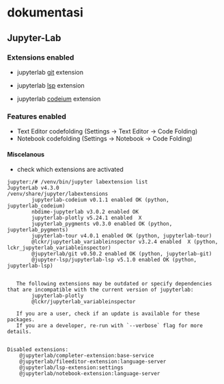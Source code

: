 # dokumentasi

## Jupyter-Lab

### Extensions enabled

- jupyterlab [git](https://blog.reviewnb.com/jupyterlab-git-extension/) extension

- jupyterlab [lsp](https://github.com/krassowski/jupyterlab-lsp) extension

- jupyterlab [codeium](https://github.com/jtpio/jupyterlab-codeium) extension

### Features enabled

- Text Editor codefolding (Settings -> Text Editor -> Code Folding)
- Notebook codefolding (Settings -> Notebook -> Code Folding)


#### Miscelanous

- check which extensions are activated

```
jupyter:/# /venv/bin/jupyter labextension list
JupyterLab v4.3.0
/venv/share/jupyter/labextensions
        jupyterlab-codeium v0.1.1 enabled OK (python, jupyterlab_codeium)
        nbdime-jupyterlab v3.0.2 enabled OK
        jupyterlab-plotly v5.24.1 enabled  X
        jupyterlab_pygments v0.3.0 enabled OK (python, jupyterlab_pygments)
        jupyterlab-tour v4.0.1 enabled OK (python, jupyterlab-tour)
        @lckr/jupyterlab_variableinspector v3.2.4 enabled  X (python, lckr_jupyterlab_variableinspector)
        @jupyterlab/git v0.50.2 enabled OK (python, jupyterlab-git)
        @jupyter-lsp/jupyterlab-lsp v5.1.0 enabled OK (python, jupyterlab-lsp)


   The following extensions may be outdated or specify dependencies that are incompatible with the current version of jupyterlab:
        jupyterlab-plotly
        @lckr/jupyterlab_variableinspector

   If you are a user, check if an update is available for these packages.
   If you are a developer, re-run with `--verbose` flag for more details.


Disabled extensions:
    @jupyterlab/completer-extension:base-service
    @jupyterlab/fileeditor-extension:language-server
    @jupyterlab/lsp-extension:settings
    @jupyterlab/notebook-extension:language-server
```

